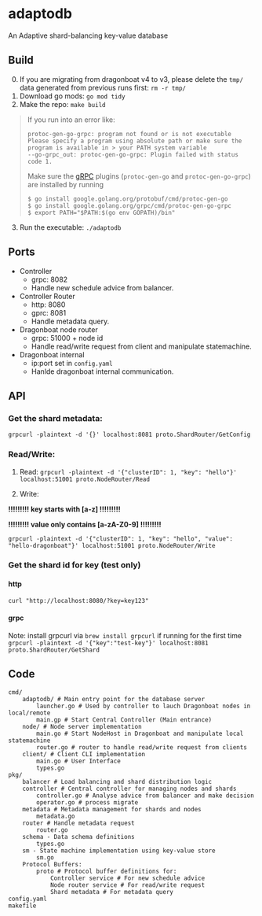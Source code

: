 # adaptodb
An Adaptive shard-balancing key-value database

## Build

0. If you are migrating from dragonboat v4 to v3, please delete the `tmp/` data generated from previous runs first: `rm -r tmp/`
1. Download go mods: `go mod tidy`
2. Make the repo: `make build`

> If you run into an error like:
> ```
> protoc-gen-go-grpc: program not found or is not executable
> Please specify a program using absolute path or make sure the program is available in > your PATH system variable
> --go-grpc_out: protoc-gen-go-grpc: Plugin failed with status code 1.
> ```
> Make sure the [gRPC](https://grpc.io/docs/languages/go/quickstart/) plugins (`protoc-gen-go` and `protoc-gen-go-grpc`) are installed by running
> ```shell
> $ go install google.golang.org/protobuf/cmd/protoc-gen-go
> $ go install google.golang.org/grpc/cmd/protoc-gen-go-grpc
> $ export PATH="$PATH:$(go env GOPATH)/bin"
> ```

3. Run the executable: `./adaptodb`

## Ports
* Controller
  * grpc: 8082
  * Handle new schedule advice from balancer.
* Controller Router
  * http: 8080
  * gprc: 8081
  * Handle metadata query.
* Dragonboat node router
  * grpc: 51000 + node id
  * Handle read/write request from client and manipulate statemachine.
* Dragonboat internal
  * ip:port set in `config.yaml`
  * Hanlde dragonboat internal communication.

## API
### Get the shard metadata:

`grpcurl -plaintext -d '{}' localhost:8081 proto.ShardRouter/GetConfig`

### Read/Write:

1. Read: 
`grpcurl -plaintext -d '{"clusterID": 1, "key": "hello"}' localhost:51001 proto.NodeRouter/Read`

2. Write:

**!!!!!!!!! key starts with [a-z] !!!!!!!!!**

**!!!!!!!!! value only contains [a-zA-Z0-9] !!!!!!!!!**

`grpcurl -plaintext -d '{"clusterID": 1, "key": "hello", "value": "hello-dragonboat"}' localhost:51001 proto.NodeRouter/Write`

### Get the shard id for key (test only)

#### http
`curl "http://localhost:8080/?key=key123"`

#### grpc
Note: install grpcurl via `brew install grpcurl` if running for the first time
`grpcurl -plaintext -d '{"key":"test-key"}' localhost:8081 proto.ShardRouter/GetShard`


## Code
```
cmd/
    adaptodb/ # Main entry point for the database server
        launcher.go # Used by controller to lauch Dragonboat nodes in local/remote
        main.gp # Start Central Controller (Main entrance)
    node/ # Node server implementation
        main.go # Start NodeHost in Dragonboat and manipulate local statemachine
        router.go # router to handle read/write request from clients
    client/ # Client CLI implementation
        main.go # User Interface
        types.go
pkg/
    balancer # Load balancing and shard distribution logic
    controller # Central controller for managing nodes and shards
        controller.go # Analyse advice from balancer and make decision
        operator.go # process migrate
    metadata # Metadata management for shards and nodes
        metadata.go 
    router # Handle metadata request 
        router.go
    schema - Data schema definitions
        types.go
    sm - State machine implementation using key-value store
        sm.go
    Protocol Buffers:
        proto # Protocol buffer definitions for:
            Controller service # For new schedule advice
            Node router service # For read/write request
            Shard metadata # For metadata query
config.yaml
makefile
```

